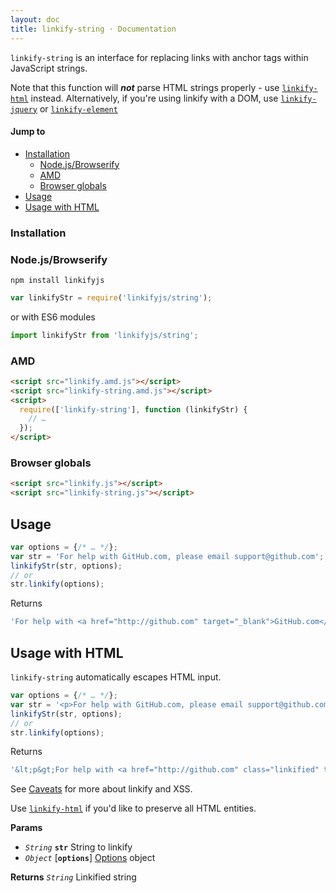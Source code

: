 ```yaml
---
layout: doc
title: linkify-string · Documentation
---
```


`linkify-string` is an interface for replacing links with anchor tags within
JavaScript strings.

Note that this function will ***not*** parse HTML strings properly - use
[`linkify-html`](linkify-html.html) instead. Alternatively, if you're using
linkify with a DOM, use [`linkify-jquery`](linkify-html.html) or
[`linkify-element`](linkify-element.html)

#### Jump to

* [Installation](#installation)
  * [Node.js/Browserify](#nodejsbrowserify)
  * [AMD](#amd)
  * [Browser globals](#browser-globals)
* [Usage](#usage)
* [Usage with HTML](#usage-with-html)

### Installation

### Node.js/Browserify

```
npm install linkifyjs
```

```js
var linkifyStr = require('linkifyjs/string');
```
or with ES6 modules

```js
import linkifyStr from 'linkifyjs/string';
```

### AMD

```html
<script src="linkify.amd.js"></script>
<script src="linkify-string.amd.js"></script>
<script>
  require(['linkify-string'], function (linkifyStr) {
    // …
  });
</script>
```

### Browser globals

```html
<script src="linkify.js"></script>
<script src="linkify-string.js"></script>
```

## Usage

```js
var options = {/* … */};
var str = 'For help with GitHub.com, please email support@github.com';
linkifyStr(str, options);
// or
str.linkify(options);
```

Returns

```js
'For help with <a href="http://github.com" target="_blank">GitHub.com</a>, please email <a href="mailto:support@github.com">support@github.com</a>'
```

## Usage with HTML

`linkify-string` automatically escapes HTML input.

```js
var options = {/* … */};
var str = '<p>For help with GitHub.com, please email support@github.com</p>';
linkifyStr(str, options);
// or
str.linkify(options);
```

Returns

```js
'&lt;p&gt;For help with <a href="http://github.com" class="linkified" target="_blank">GitHub.com</a>, please email <a href="mailto:support@github.com" class="linkified">support@github.com</a>&lt;/p&gt;'
```

See [Caveats](caveats.html#cross-site-scripting) for more about linkify and XSS.

Use [`linkify-html`](linkify-html.html) if you'd like to preserve all HTML
entities.

**Params**

* _`String`_ **`str`** String to linkify
* _`Object`_ [**`options`**] [Options](options.html) object

**Returns** _`String`_ Linkified string
